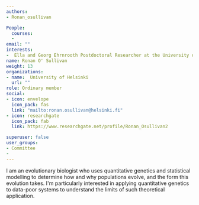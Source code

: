 ```yaml
---
authors:
- Ronan_osullivan

People:
  courses:
  -
email: ""
interests:  
-  Ella and Georg Ehrnrooth Postdoctoral Researcher at the University of Helsinki
name: Ronan O' Sullivan
weight: 13
organizations:
- name:  University of Helsinki
  url: ""
role: Ordinary member
social:
- icon: envelope
  icon_pack: fas
  link: "mailto:ronan.osullivan@helsinki.fi"
- icon: researchgate
  icon_pack: fab
  link: https://www.researchgate.net/profile/Ronan_Osullivan2

superuser: false
user_groups:
- Committee
-
---
```

I am an evolutionary biologist who uses quantitative genetics and statistical modelling to determine how and why populations evolve, and the form this evolution takes. I'm particularly interested in applying quantitative genetics to data-poor systems to understand the limits of such theoretical application.
